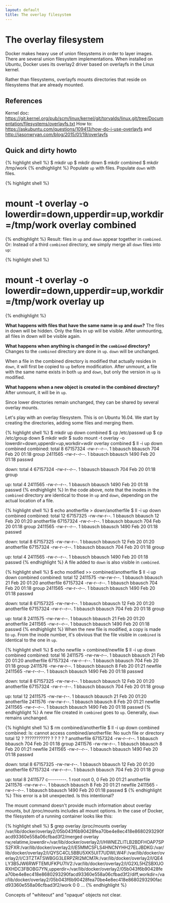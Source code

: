 ```yaml
---
layout: default
title: The overlay filesystem
---
```

# The overlay filesystem

Docker makes heavy use of union filesystems in order to layer images. There are several union filesystem implementations. When installed on Ubuntu, Docker uses its overlay2 driver based on overlayfs in the Linux kernel.

Rather than filesystems, overlayfs mounts  directories that reside on filesystems that are already mounted.

## References

Kernel doc: https://git.kernel.org/pub/scm/linux/kernel/git/torvalds/linux.git/tree/Documentation/filesystems/overlayfs.txt
How to: https://askubuntu.com/questions/109413/how-do-i-use-overlayfs and http://jasonwryan.com/blog/2015/01/19/overlayfs

## Quick and dirty howto

{% highlight shell %}
$ mkdir up
$ mkdir down
$ mkdir combined
$ mkdir /tmp/work
{% endhighlight %}
Populate <code>up</code> with files.
Populate <code>down</code> with files.

{% highlight shell %}
# mount -t overlay -o lowerdir=down,upperdir=up,workdir=/tmp/work overlay combined
{% endhighlight %}
Result: files in <code>up</code> and <code>down</code> appear together in <code>combined</code>.
Or: Instead of a third <code>combined</code> directory, we simply merge all <code>down</code> files into
<code>up</code>:

{% highlight shell %}
# mount -t overlay -o lowerdir=down,upperdir=up,workdir=/tmp/work overlay up
{% endhighlight %}

**What happens with files that have the same name in <code>up</code> and <code>down</code>?**
The files in down will be hidden. Only the files in up will be visible. After
unmounting, all files in down will be visible again.

**What happens when anything is changed in the <code>combined</code> directory?**
Changes to the <code>combined</code> directory are done in <code>up</code>. <code>down</code> will be unchanged.

When a file in the combined directory is modified that actually resides in
<code>down</code>, it will first be copied to <code>up</code> before modification.
After unmount, a file with the same name exists in both <code>up</code> and <code>down</code>, but only the version
in <code>up</code> is modified.

**What happens when a new object is created in the combined directory?**
After unmount, it will be in <code>up</code>.

Since lower directories remain unchanged, they can be shared by several
overlay mounts.

Let's play with an overlay filesystem. This is on Ubuntu 16.04. We start by creating the directories, adding some files and merging them.

{% highlight shell %}
$ mkdir up down combined
$ cp /etc/passwd up
$ cp /etc/group down
$ mkdir wdir
$ sudo mount -t overlay -o lowerdir=down,upperdir=up,workdir=wdir overlay combined
$ ll -i up down combined
combined:
total 8
67157324 -rw-r--r--. 1 bbausch bbausch  704 Feb 20 01:18 group
 2411565 -rw-r--r--. 1 bbausch bbausch 1490 Feb 20 01:18 passwd

down:
total 4
67157324 -rw-r--r--. 1 bbausch bbausch 704 Feb 20 01:18 group

up:
total 4
2411565 -rw-r--r--. 1 bbausch bbausch 1490 Feb 20 01:18 passwd
{% endhighlight %}
In the code above, note that the inodes in the <code>combined</code> directory are identical to those in <code>up</code> and <code>down</code>, depending on the actual location of a file.

{% highlight shell %}
$ echo anotherfile > down/anotherfile
$ ll -i up down combined
combined:
total 12
67157325 -rw-rw-r--. 1 bbausch bbausch   12 Feb 20 01:20 anotherfile
67157324 -rw-r--r--. 1 bbausch bbausch  704 Feb 20 01:18 group
 2411565 -rw-r--r--. 1 bbausch bbausch 1490 Feb 20 01:18 passwd

down:
total 8
67157325 -rw-rw-r--. 1 bbausch bbausch  12 Feb 20 01:20 anotherfile
67157324 -rw-r--r--. 1 bbausch bbausch 704 Feb 20 01:18 group

up:
total 4
2411565 -rw-r--r--. 1 bbausch bbausch 1490 Feb 20 01:18 passwd
{% endhighlight %}
A file added to <code>down</code> is also visible in <code>combined</code>.

{% highlight shell %}
$ echo modified >> combined/anotherfile
$ ll -i up down combined
combined:
total 12
 2411575 -rw-rw-r--. 1 bbausch bbausch   21 Feb 20 01:20 anotherfile
67157324 -rw-r--r--. 1 bbausch bbausch  704 Feb 20 01:18 group
 2411565 -rw-r--r--. 1 bbausch bbausch 1490 Feb 20 01:18 passwd

down:
total 8
67157325 -rw-rw-r--. 1 bbausch bbausch  12 Feb 20 01:20 anotherfile
67157324 -rw-r--r--. 1 bbausch bbausch 704 Feb 20 01:18 group

up:
total 8
2411575 -rw-rw-r--. 1 bbausch bbausch   21 Feb 20 01:20 anotherfile
2411565 -rw-r--r--. 1 bbausch bbausch 1490 Feb 20 01:18 passwd
{% endhighlight %}
When the new file is modified, a copy is made to <code>up</code>. From the inode number, it's obvious that the file visible in <code>combined</code> is identical to the one in <code>up</code>.

{% highlight shell %}
$ echo newfile > combined/newfile
$ ll -i up down combined
combined:
total 16
 2411575 -rw-rw-r--. 1 bbausch bbausch   21 Feb 20 01:20 anotherfile
67157324 -rw-r--r--. 1 bbausch bbausch  704 Feb 20 01:18 group
 2411576 -rw-rw-r--. 1 bbausch bbausch    8 Feb 20 01:21 newfile
 2411565 -rw-r--r--. 1 bbausch bbausch 1490 Feb 20 01:18 passwd

down:
total 8
67157325 -rw-rw-r--. 1 bbausch bbausch  12 Feb 20 01:20 anotherfile
67157324 -rw-r--r--. 1 bbausch bbausch 704 Feb 20 01:18 group

up:
total 12
2411575 -rw-rw-r--. 1 bbausch bbausch   21 Feb 20 01:20 anotherfile
2411576 -rw-rw-r--. 1 bbausch bbausch    8 Feb 20 01:21 newfile
2411565 -rw-r--r--. 1 bbausch bbausch 1490 Feb 20 01:18 passwd
{% endhighlight %}
A new file created in <code>combined</code> goes to <code>up</code>. Generally, <code>down</code> remains unchanged.

{% highlight shell %}
$ rm combined/anotherfile
$ ll -i up down combined
combined:
ls: cannot access combined/anotherfile: No such file or directory
total 12
       ? ??????????? ? ?       ?          ?            ? anotherfile
67157324 -rw-r--r--. 1 bbausch bbausch  704 Feb 20 01:18 group
 2411576 -rw-rw-r--. 1 bbausch bbausch    8 Feb 20 01:21 newfile
 2411565 -rw-r--r--. 1 bbausch bbausch 1490 Feb 20 01:18 passwd

down:
total 8
67157325 -rw-rw-r--. 1 bbausch bbausch  12 Feb 20 01:20 anotherfile
67157324 -rw-r--r--. 1 bbausch bbausch 704 Feb 20 01:18 group

up:
total 8
2411577 c---------. 1 root    root    0, 0 Feb 20 01:21 anotherfile
2411576 -rw-rw-r--. 1 bbausch bbausch    8 Feb 20 01:21 newfile
2411565 -rw-r--r--. 1 bbausch bbausch 1490 Feb 20 01:18 passwd
$
{% endhighlight %}
This error is a bit unexpected. Is this intentional?

The mount command doesn't provide much information about overlay mounts, but
/proc/mounts includes all mount options. In the case of Docker, the filesystem
of a running container looks like this:

{% highlight shell %}
$ grep overlay /proc/mounts
overlay /var/lib/docker/overlay2/05b043f6b90428fea70be4e8ec418e8680293290facd93360e558a06cfbad3f2/merged overlay rw,relatime,lowerdir=/var/lib/docker/overlay2/l/HWNEZLITLB2BDFHOAP7SPS2FXR:/var/lib/docker/overlay2/l/E5MMCSFLS4HNCNYHH27ELJBDKG:/var/lib/docker/overlay2/l/QYSC4CL5BBU5XK5UIT7UDWLW4F:/var/lib/docker/overlay2/l/C3TZTATSWBGG3LERPZRI2MCM7A:/var/lib/docker/overlay2/l/QE4LY3B5JW6RWFTEMUFKPU7IV2:/var/lib/docker/overlay2/l/G2XL5HZSBXUORXHDC3FBOBG7YN,upperdir=/var/lib/docker/overlay2/05b043f6b90428fea70be4e8ec418e8680293290facd93360e558a06cfbad3f2/diff,workdir=/var/lib/docker/overlay2/05b043f6b90428fea70be4e8ec418e8680293290facd93360e558a06cfbad3f2/work 0 0
...
{% endhighlight %}


Concepts of "whiteout" and "opaque" objects not clear.
